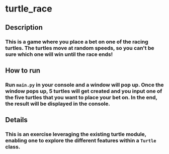 # turtle_race

## Description

### This is a game where you place a bet on one of the racing turtles. The turtles move at random speeds, so you can't be sure which one will win until the race ends! 

## How to run

### Run `main.py` in your console and a window will pop up. Once the window pops up, 5 turtles will get created and you input one of the five turtles that you want to place your bet on. In the end, the result will be displayed in the console.

## Details

### This is an exercise leveraging the existing turtle module, enabling one to explore the different features within a `Turtle` class.
